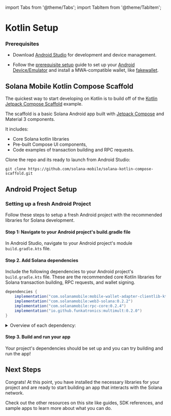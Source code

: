 import Tabs from '@theme/Tabs';
import TabItem from '@theme/TabItem';

# Kotlin Setup

### Prerequisites

- Download [Android Studio](https://developer.android.com/studio) for development and device management.

- Follow the [prerequisite setup](../getting-started/development-setup#prerequisite-setup) guide to set up your [Android Device/Emulator](../getting-started/development-setup#2-setup-deviceemulator) and install a MWA-compatible wallet, like [fakewallet](../getting-started/development-setup#3-install-a-wallet-app).

## Solana Mobile Kotlin Compose Scaffold

The quickest way to start developing on Kotlin is to build off of the [Kotlin Jetpack Compose Scaffold](https://github.com/solana-mobile/solana-kotlin-compose-scaffold) example.

The scaffold is a basic Solana Android app built with [Jetpack Compose](https://developer.android.com/jetpack/compose) and Material 3 components.

It includes:

- Core Solana kotlin libraries
- Pre-built Compose UI components,
- Code examples of transaction building and RPC requests.

Clone the repo and its ready to launch from Android Studio:

```shell
git clone https://github.com/solana-mobile/solana-kotlin-compose-scaffold.git
```

## Android Project Setup

### Setting up a fresh Android Project

Follow these steps to setup a fresh Android project with the recommended libraries for Solana development.

#### Step 1: Navigate to your Android project's build.gradle file

In Android Studio, navigate to your Android project's module `build.gradle.kts` file.

#### Step 2. Add Solana dependencies

Include the following dependencies to your Android project's `build.gradle.kts` file. These
are the recommended core Kotlin libraries for Solana transaction building, RPC requests, and wallet signing.

<Tabs>
<TabItem value="build.gradle.kts" label="build.gradle.kts">

```groovy
dependencies {
    implementation("com.solanamobile:mobile-wallet-adapter-clientlib-ktx:2.0.0")
    implementation("com.solanamobile:web3-solana:0.2.2")
    implementation("com.solanamobile:rpc-core:0.2.4")
    implementation("io.github.funkatronics:multimult:0.2.0")
}
```

</TabItem>
</Tabs>

<details>
<summary>Overview of each dependency:</summary>

- `com.solanamobile:mobile-wallet-adapter-clientlib-ktx`: Mobile Wallet Adapter client library for interacting with MWA-compatible wallets.
- `com.solanamobile:web3-solana`: Solana Kotlin library providing core Solana primitives like transaction building and public key class.
- `com.solanamobile:rpc-core:0.2.4`: A Kotlin library providing a generic interface and abstractions for building Solana RPC requests.
- `io.github.funkatronics:multimult:0.2.0`: Lightweight utility library for Base58 conversions.

</details>

#### Step 3. Build and run your app

Your project's dependencies should be set up and you can try building and run the app!

## Next Steps

Congrats! At this point, you have installed the necessary libraries for your project and are ready to start building an app that interacts with the Solana network.

Check out the other resources on this site like guides, SDK references, and sample apps to learn more about what you can do.
